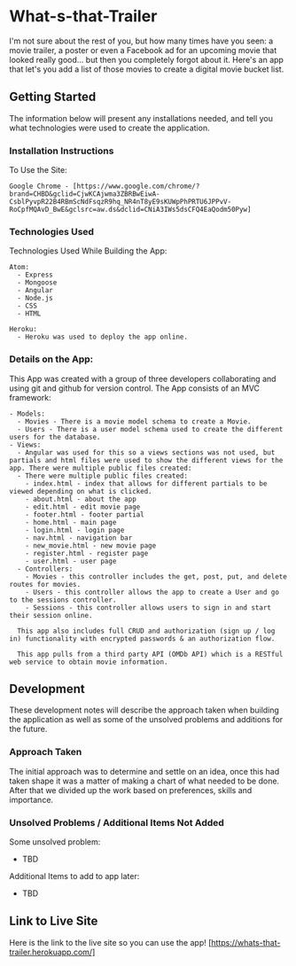 # What-s-that-Trailer
  I'm not sure about the rest of you, but how many times have you seen: a movie trailer, a poster or even a Facebook ad for an upcoming movie that looked really good... but then you completely forgot about it. Here's an app that let's you add a list of those movies to create a digital movie bucket list.


## Getting Started
  The information below will present any installations needed, and tell you what technologies were used to create the application.

### Installation Instructions
  To Use the Site:

    Google Chrome - [https://www.google.com/chrome/?brand=CHBD&gclid=CjwKCAjwma3ZBRBwEiwA-CsblPyvpR22B4RBmScNdFsqzR9hq_NR4nT8yE9sKUWpPhPRTU6JPPvV-RoCpfMQAvD_BwE&gclsrc=aw.ds&dclid=CNiA3IWs5dsCFQ4EaQodm50Pyw]

### Technologies Used
  Technologies Used While Building the App:


    Atom:
      - Express
      - Mongoose
      - Angular
      - Node.js
      - CSS
      - HTML

    Heroku:
      - Heroku was used to deploy the app online.


### Details on the App:
  This App was created with a group of three developers collaborating and using git and github for version control.
  The App consists of an MVC framework:
  
    - Models:
      - Movies - There is a movie model schema to create a Movie.
      - Users - There is a user model schema used to create the different users for the database.
    - Views:
      - Angular was used for this so a views sections was not used, but partials and html files were used to show the different views for the app. There were multiple public files created:
      - There were multiple public files created:
        - index.html - index that allows for different partials to be viewed depending on what is clicked.
        - about.html - about the app
        - edit.html - edit movie page
        - footer.html - footer partial
        - home.html - main page
        - login.html - login page
        - nav.html - navigation bar
        - new_movie.html - new movie page
        - register.html - register page
        - user.html - user page
      - Controllers:
        - Movies - this controller includes the get, post, put, and delete routes for movies.
        - Users - this controller allows the app to create a User and go to the sessions controller.
        - Sessions - this controller allows users to sign in and start their session online.

      This app also includes full CRUD and authorization (sign up / log in) functionality with encrypted passwords & an authorization flow.

      This app pulls from a third party API (OMDb API) which is a RESTful web service to obtain movie information.

## Development
  These development notes will describe the approach taken when building the application as well as some of the unsolved problems and additions for the future.

### Approach Taken
  The initial approach was to determine and settle on an idea, once this had taken shape it was a matter of making a chart of what needed to be done. After that we divided up the work based on preferences, skills and importance.

### Unsolved Problems / Additional Items Not Added
  Some unsolved problem:
  - TBD

  Additional Items to add to app later:
  - TBD

## Link to Live Site
  Here is the link to the live site so you can use the app!
  [https://whats-that-trailer.herokuapp.com/]
